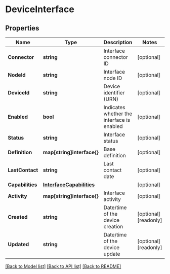 # DeviceInterface

## Properties

Name | Type | Description | Notes
------------ | ------------- | ------------- | -------------
**Connector** | **string** | Interface connector ID | [optional] 
**NodeId** | **string** | Interface node ID | [optional] 
**DeviceId** | **string** | Device identifier (URN) | [optional] 
**Enabled** | **bool** | Indicates whether the interface is enabled | [optional] 
**Status** | **string** | Interface status | [optional] 
**Definition** | **map[string]interface{}** | Base definition | [optional] 
**LastContact** | **string** | Last contact date | [optional] 
**Capabilities** | [**InterfaceCapabilities**](InterfaceCapabilities.md) |  | [optional] 
**Activity** | **map[string]interface{}** | Interface activity | [optional] 
**Created** | **string** | Date/time of the device creation | [optional] [readonly] 
**Updated** | **string** | Date/time of the device update | [optional] [readonly] 

[[Back to Model list]](../README.md#documentation-for-models) [[Back to API list]](../README.md#documentation-for-api-endpoints) [[Back to README]](../README.md)


